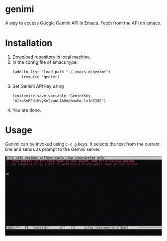 # genimi
A way to access Google Gemini API in Emacs. Fetch from the API on emacs.

# Installation

1. Download repository in local machine.
2. In the config file of emacs type:
   ```
   (add-to-list 'load-path "~/.emacs.d/genimi")
	   (require 'genimi)
   ```
3. Set Gemini API key using
   ```
   (customize-save-variable 'GeminiKey "AIzaSyBPUikVyKm2eanLIADdpbowMa_lx1nEI8E")
   ```
4. You are done.

# Usage

Genimi can be invoked using `C-c g` keys. It selects the text from the current line and sends as prompt to the Gemini server.

![demo](demo/genimi2.gif "Demo")
